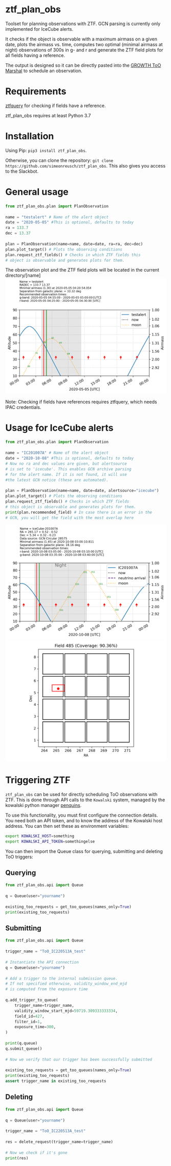 # ztf_plan_obs
Toolset for planning observations with ZTF. GCN parsing is currently only implemented for IceCube alerts.

It checks if the object is observable with a maximum airmass on a given date, plots the airmass vs. time, computes two optimal (minimal airmass at night) observations of 300s in g- and r and generate the ZTF field plots for all fields having a reference.

The output is designed so it can be directly pasted into the [GROWTH ToO Marshal](http://skipper.caltech.edu:8081/login?next=%2Fplan_manual) to schedule an observation.

# Requirements
[ztfquery](https://github.com/mickaelrigault/ztfquery) for checking if fields have a reference.

ztf_plan_obs requires at least Python 3.7

# Installation
Using Pip: ```pip3 install ztf_plan_obs```.

Otherwise, you can clone the repository: ```git clone https://github.com/simeonreusch/ztf_plan_obs```. This also gives you access to the Slackbot.

# General usage
```python
from ztf_plan_obs.plan import PlanObservation

name = "testalert" # Name of the alert object
date = "2020-05-05" #This is optional, defaults to today
ra = 133.7
dec = 13.37

plan = PlanObservation(name=name, date=date, ra=ra, dec=dec)
plan.plot_target() # Plots the observing conditions
plan.request_ztf_fields() # Checks in which ZTF fields this 
# object is observable and generates plots for them.
```
The observation plot and the ZTF field plots will be located in the current directory/[name]
![](examples/figures/observation_plot_generic.png)

Note: Checking if fields have references requires ztfquery, which needs IPAC credentials.

# Usage for IceCube alerts
```python
from ztf_plan_obs.plan import PlanObservation

name = "IC201007A" # Name of the alert object
date = "2020-10-08" #This is optional, defaults to today
# Now no ra and dec values are given, but alertsource 
# is set to 'icecube'. This enables GCN archive parsing 
# for the alert name. If it is not found, it will use 
#the latest GCN notice (these are automated).

plan = PlanObservation(name=name, date=date, alertsource="icecube")
plan.plot_target() # Plots the observing conditions
plan.request_ztf_fields() # Checks in which ZTF fields 
# this object is observable and generates plots for them.
print(plan.recommended_field) # In case there is an error in the
# GCN, you will get the field with the most overlap here
```
![](examples/figures/observation_plot_icecube.png)
![](examples/figures/grid_icecube.png)

# Triggering ZTF

`ztf_plan_obs` can be used for directly scheduling ToO observations with ZTF. 
This is done through API calls to the `Kowalski` system, managed by the kowalski python manager [penquins](https://github.com/dmitryduev/penquins).

To use this functionality, you must first configure the connection details. You need both an API token, and to know the address of the Kowalski host address. You can then set these as environment variables:

```bash
export KOWALSKI_HOST=something
export KOWALSKI_API_TOKEN=somethingelse
```

You can then import the Queue class for querying, submitting and deleting ToO triggers:

## Querying

```python
from ztf_plan_obs.api import Queue

q = Queue(user="yourname")

existing_too_requests = get_too_queues(names_only=True)
print(existing_too_requests)
```

## Submitting

```python
from ztf_plan_obs.api import Queue

trigger_name = "ToO_IC220513A_test"

# Instantiate the API connection
q = Queue(user="yourname")

# Add a trigger to the internal submission queue.
# If not specified otherwise, validity_window_end_mjd
# is computed from the exposure time

q.add_trigger_to_queue(
    trigger_name=trigger_name,
    validity_window_start_mjd=59719.309333333334,
    field_id=427,
    filter_id=1,
    exposure_time=300,
)

print(q.queue)
q.submit_queue()

# Now we verify that our trigger has been successfully submitted

existing_too_requests = get_too_queues(names_only=True)
print(existing_too_requests)
assert trigger_name in existing_too_requests
```

## Deleting
```python
from ztf_plan_obs.api import Queue

q = Queue(user="yourname")

trigger_name = "ToO_IC220513A_test"

res = delete_request(trigger_name=trigger_name)

# Now we check if it's gone
print(res)
```